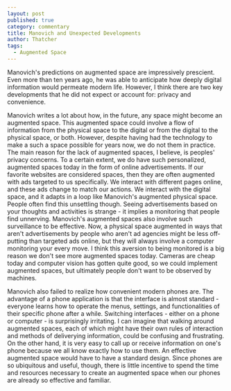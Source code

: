 ```yaml
---
layout: post
published: true
category: commentary
title: Manovich and Unexpected Developments
author: Thatcher
tags:
  - Augmented Space
---
```

Manovich's predictions on augmented space are impressively prescient. Even more than ten years ago, he was able to anticipate how deeply digital information would permeate modern life. However, I think there are two key developments that he did not expect or account for: privacy and convenience.

Manovich writes a lot about how, in the future, any space might become an augmented space. This augmented space could involve a flow of information from the physical space to the digital or from the digital to the physical space, or both. However, despite having had the technology to make a such a space possible for years now, we do not them in practice. The main reason for the lack of augmented spaces, I believe, is peoples' privacy concerns. To a certain extent, we do have such personalized, augmented spaces today in the form of online advertisements. If our favorite websites are considered spaces, then they are often augmented with ads targeted to us specifically. We interact with different pages online, and these ads change to match our actions. We interact with the digital space, and it adapts in a loop like Manovich's augmented physical space. People often find this unsettling though. Seeing advertisements based on your thoughts and activities is strange - it implies a monitoring that people find unnerving. Manovich's augmented spaces also involve such surveillance to be effective. Now, a physical space augmented in ways that aren't advertisements by people who aren't ad agencies might be less off-putting than targeted ads online, but they will always involve a computer monitoring your every move. I think this aversion to being monitored is a big reason we don't see more augmented spaces today. Cameras are cheap today and computer vision has gotten quite good, so we could implement augmented spaces, but ultimately people don't want to be observed by machines.

Manovich also failed to realize how convenient modern phones are. The advantage of a phone application is that the interface is almost standard - everyone learns how to operate the menus, settings, and functionalities of their specific phone after a while. Switching interfaces - either on a phone or computer - is surprisingly irritating. I can imagine that walking around augmented spaces, each of which might have their own rules of interaction and methods of deliverying information, could be confusing and frustrating. On the other hand, it is very easy to call up or receive information on one's phone because we all know exactly how to use them. An effective augmented space would have to have a standard design. Since phones are so ubiquitous and useful, though, there is little incentive to spend the time and resources necessary to create an augmented space when our phones are already so effective and familiar.



